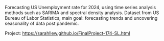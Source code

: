 Forecasting US Unemployment rate for 2024, using time series analysis methods such as SARIMA and spectral density analysis.
Dataset from US Bureau of Labor Statistics, main goal: forecasting trends and uncovering seasonality of data post pandemic. 

Project: https://sarahllew.github.io/FinalProject-174-SL.html 
